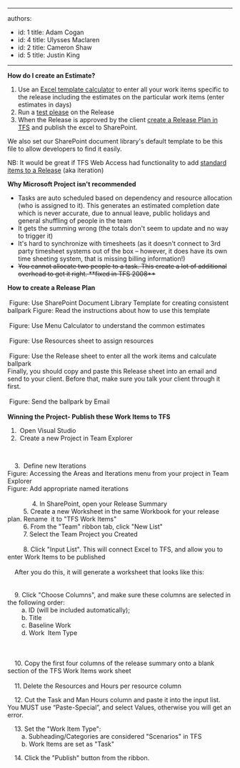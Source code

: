 

---
authors:
  - id: 1
    title: Adam Cogan
  - id: 4
    title: Ulysses Maclaren
  - id: 2
    title: Cameron Shaw
  - id: 5
    title: Justin King
---




<span class='intro'> <p><strong>How do I create an Estimate? </strong><strong><br></strong></p>
<ol><li>Use an <a href="/Management/RulesToBetterProjectManagement/Documents/SSWPrioritiesEstimatesTemplate.xlsx" shape="rect" target="_blank">Excel template calcul​ator</a>&#160;to enter all your work items specific to the release including the estimates on the particular work items (enter estimates in days) </li>
<li>Run&#160;a <a href="/Management/RulesToSuccessfulProjects/Pages/InternalTestPlease.aspx" shape="rect">test please</a>&#160;on the Release </li>
<li>When the Release is approved by the client <a href="http&#58;//www.ssw.com.au/ssw/Standards/Rules/RulesToBetterProjectManagementWithTFS.aspx" shape="rect">create a Release Plan in TFS</a>&#160;and publish the excel to SharePoint. </li></ol>
We also set&#160;our SharePoint document library's default template to be this file to allow developers to find it easily. ​​​ </span>

<p>NB&#58;&#160;It would be great if TFS Web Access had functionality to add <a href="http&#58;//www.ssw.com.au/ssw/Standards/BetterSoftwareSuggestions/TeamFoundationServer.aspx#StandardItems" shape="rect">standard items to a Release</a> (aka iteration)</p>
<font class="ms-rteCustom-GreyBox"><p><strong><strong><strong><strong>Why Microsoft Project isn't recommended</strong></strong></strong></strong></p>
<ul><li>Tasks are auto scheduled based on dependency and resource allocation (who is assigned to it). This generates an estimated completion date which is never accurate, due to annual leave, public holidays and general shuffling of people in the team </li>
<li>It gets the summing wrong (the totals don't seem to update and no way to trigger it) </li>
<li>It's hard to synchronize with timesheets (as it doesn't connect to 3rd party timesheet systems out of the box – however, it does have&#160;its own time sheeting system, that is missing billing information!) </li>
<li><s>You cannot allocate two people to a task. This create a lot of additional overhead to get it right. **fixed in TFS 2008**</s> </li></ul></font><p><strong>How to create a Release Plan<br></strong><br><img class="ms-rteCustom-ImageArea" src="/Management/RulesToBetterProjectManagement/PublishingImages/SSWBallPark-SharePointTemplate.jpg" alt="" /> <font class="ms-rteCustom-FigureNormal">Figure&#58; Use SharePoint Document Library Template for creating consistent ballpark</font><img class="ms-rteCustom-ImageArea" src="/Management/RulesToBetterProjectManagement/PublishingImages/SSWBallPark-SharePointTemplate-Instructions.jpg" alt="" /> <font class="ms-rteCustom-FigureNormal">Figure&#58; Read the instructions about how to use this template</font> <br><br><img class="ms-rteCustom-ImageArea" src="/Management/RulesToBetterProjectManagement/PublishingImages/SSWBallPark-SharePointTemplate-MenuCalc.jpg" alt="" /> <font class="ms-rteCustom-FigureNormal">Figure&#58; Use Menu Calculator to understand the common estimates</font> <br><br><img class="ms-rteCustom-ImageArea" src="/Management/RulesToBetterProjectManagement/PublishingImages/SSWBallPark-SharePointTemplate-Resources.jpg" alt="" /> <font class="ms-rteCustom-FigureNormal">Figure&#58; Use Resources sheet to assign resources</font> <br><br><img src="/Management/RulesToBetterProjectManagement/PublishingImages/SSWBallPark-SharePointTemplate-Ballpark.jpg" alt="" /> <font class="ms-rteCustom-FigureNormal">Figure&#58; Use the Release sheet to enter all the work items and calculate ballpark</font> <br>Finally, you should copy and paste this Release sheet into an email and send to your client. Before that, make sure&#160;you talk your client through it first. <br><br><img src="/Management/RulesToBetterProjectManagement/PublishingImages/SSWBallPark-SharePointTemplate-Email.jpg" alt="" /> <font class="ms-rteCustom-FigureNormal">Figure&#58; Send the ballpark by Email</font>&#160;&#160;&#160;&#160;&#160;<br><br><strong>Winning the Project- Publish these Work Items to TFS</strong></p>
<ol><li>&#160;Open Visual Studio </li>
<li>&#160;Create a new Project in Team Explorer </li></ol>
<p><img class="ms-rteCustom-ImageArea" src="/Management/RulesToBetterProjectManagement/PublishingImages/CreateNewProjectInTE.jpg" alt="" />&#160;</p>
<p>&#160;&#160;&#160; 3. &#160;Define new Iterations<br><img class="ms-rteCustom-ImageArea" src="/Management/RulesToBetterProjectManagement/PublishingImages/AreasAndIterations.jpg" alt="" /><br><font class="ms-rteCustom-FigureNormal">Figure&#58; Accessing the Areas and Iterations menu from your project in Team Explorer<br></font><img class="ms-rteCustom-ImageArea" src="/Management/RulesToBetterProjectManagement/PublishingImages/NamedIterations.jpg" alt="" /><font class="ms-rteCustom-FigureNormal">Figure&#58; Add appropriate named iterations<br></font><br>&#160;&#160;&#160;&#160;&#160;&#160;&#160;&#160;&#160;&#160;&#160;&#160; &#160;4.&#160;In SharePoint, open your Release Summary<br>&#160;&#160;&#160;&#160;&#160;&#160;&#160; &#160;5.&#160;Create a new Worksheet in the same Workbook for your release plan. Rename&#160; it to &quot;TFS Work Items&quot;<br>&#160;&#160;&#160;&#160;&#160;&#160;&#160;&#160; 6.&#160;From the &quot;Team&quot; ribbon tab, click &quot;New List&quot;<br>&#160;&#160;&#160;&#160;&#160;&#160;&#160;&#160; 7.&#160;Select the Team Project you Created<br><img class="ms-rteCustom-ImageArea" src="/Management/RulesToBetterProjectManagement/PublishingImages/TeamProjectYouCreate.jpg" alt="" /><br><br>&#160;&#160;&#160;&#160;&#160;&#160;&#160;&#160;&#160;8.&#160;Click &quot;Input List&quot;. This will connect Excel to TFS, and allow you to enter Work Items to be published<br><img src="/Management/RulesToBetterProjectManagement/PublishingImages/InputList.jpg" alt="" /><br><br>&#160;&#160;&#160; After you do this, it will generate a worksheet that looks like this&#58;<br><br><br>&#160;&#160;&#160; 9.&#160;Click &quot;Choose Columns&quot;, and make sure these columns are selected in the following order&#58;<br>&#160;&#160;&#160;&#160;&#160;&#160;&#160; a.&#160;ID (will be included automatically);<br>&#160;&#160;&#160;&#160;&#160;&#160;&#160; b.&#160;Title<br>&#160;&#160;&#160;&#160;&#160;&#160;&#160; c.&#160;Baseline Work<br>&#160;&#160;&#160;&#160;&#160;&#160;&#160; d.&#160;Work&#160; Item Type<br><img src="/Management/RulesToBetterProjectManagement/PublishingImages/ChooseColumns.jpg" alt="" /><br><br><img src="/Management/RulesToBetterProjectManagement/PublishingImages/Columns.jpg" alt="" /><br><br><br>&#160;&#160;&#160; 10.&#160;Copy the first four columns of the release summary onto a blank section of the TFS Work Items work sheet<br><img src="/Management/RulesToBetterProjectManagement/PublishingImages/CopyColumnsToWorksheet.jpg" alt="" /><br><br>&#160;&#160;&#160; 11.&#160;Delete the Resources and Hours per resource column<br><img src="/Management/RulesToBetterProjectManagement/PublishingImages/DeleteRHColumn.jpg" alt="" /></p>
<p>&#160;&#160;&#160; 12.&#160;Cut the Task and Man Hours column and paste it into the input list. You MUST use “Paste-Special”, and select Values, otherwise you will get an error.</p>
<p>&#160;&#160;&#160; 13.&#160;Set the &quot;Work Item Type&quot;&#58;<br>&#160;&#160;&#160;&#160;&#160;&#160;&#160; a.&#160;Subheading/Categories are considered &quot;Scenarios&quot; in TFS<br>&#160;&#160;&#160;&#160;&#160;&#160;&#160; b.&#160;Work Items are set as &quot;Task&quot;</p>
<p>&#160;&#160;&#160; 14.&#160;Click the &quot;Publish&quot; button from the ribbon. <br><img src="/Management/RulesToBetterProjectManagement/PublishingImages/ClickPublish.jpg" alt="" /></p>
<br>



